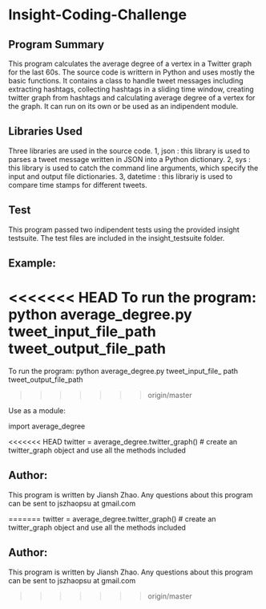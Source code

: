 # Insight-Coding-Challenge
## Program Summary
This program calculates the average degree of a vertex in a Twitter graph for the last 60s. The source code is writtern in Python and uses mostly the basic functions. 
It contains a class to handle tweet messages including extracting hashtags, collecting hashtags in a sliding time window, creating twitter graph from hashtags and calculating average degree of a vertex for the graph.
It can run on its own or be used as an indipendent module.

## Libraries Used
Three libraries are used in the source code.
1, json :  this library is used to parses a tweet message written in JSON into a Python dictionary.
2, sys : this library is used to catch the command line arguments, which specify the input and output file dictionaries.
3, datetime : this librariy is used to compare time stamps for different tweets.

## Test
This program passed two indipendent tests using the provided insight testsuite. The test files are included in the insight_testsuite folder.

## Example:
<<<<<<< HEAD
To run the program:      python average_degree.py  tweet_input_file_path  tweet_output_file_path
=======
To run the program:   python average_degree.py  tweet_input_file_ path  tweet_output_file_path
>>>>>>> origin/master

Use as a module: 
 
import average_degree

<<<<<<< HEAD
twitter = average_degree.twitter_graph()      # create an twitter_graph object and use all the methods included

## Author:  
This program is written by Jiansh Zhao. Any questions about this program can be sent to jszhaopsu at gmail.com

 
=======
twitter = average_degree.twitter_graph()  # create an twitter_graph object and use all the methods included

## Author:  
This program is written by Jiansh Zhao. Any questions about this program can be sent to jszhaopsu at gmail.com
>>>>>>> origin/master

